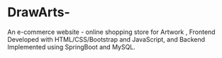 # DrawArts-
An e-commerce website - online shopping store for Artwork ,  Frontend Developed with HTML/CSS/Bootstrap and JavaScript, and Backend Implemented using SpringBoot and MySQL.
